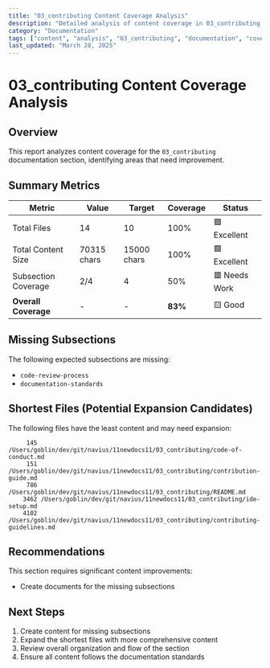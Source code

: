 ```yaml
---
title: "03_contributing Content Coverage Analysis"
description: "Detailed analysis of content coverage in 03_contributing documentation section"
category: "Documentation"
tags: ["content", "analysis", "03_contributing", "documentation", "coverage"]
last_updated: "March 28, 2025"
---
```


# 03_contributing Content Coverage Analysis

## Overview

This report analyzes content coverage for the `03_contributing` documentation section, identifying areas that need improvement.

## Summary Metrics

| Metric | Value | Target | Coverage | Status |
|--------|-------|--------|----------|--------|
| Total Files |       14 | 10 | 100% | 🟩 Excellent |
| Total Content Size |    70315 chars | 15000 chars | 100% | 🟩 Excellent |
| Subsection Coverage | 2/4 | 4 | 50% | 🟥 Needs Work |
| **Overall Coverage** | - | - | **83%** | 🟨 Good |

## Missing Subsections

The following expected subsections are missing:
- `code-review-process`
- `documentation-standards`

## Shortest Files (Potential Expansion Candidates)

The following files have the least content and may need expansion:

```
     145 /Users/goblin/dev/git/navius/11newdocs11/03_contributing/code-of-conduct.md
     151 /Users/goblin/dev/git/navius/11newdocs11/03_contributing/contribution-guide.md
     786 /Users/goblin/dev/git/navius/11newdocs11/03_contributing/README.md
    3462 /Users/goblin/dev/git/navius/11newdocs11/03_contributing/ide-setup.md
    4102 /Users/goblin/dev/git/navius/11newdocs11/03_contributing/contributing-guidelines.md
```

## Recommendations

This section requires significant content improvements:
- Create documents for the missing subsections

## Next Steps

1. Create content for missing subsections
2. Expand the shortest files with more comprehensive content
3. Review overall organization and flow of the section
4. Ensure all content follows the documentation standards

